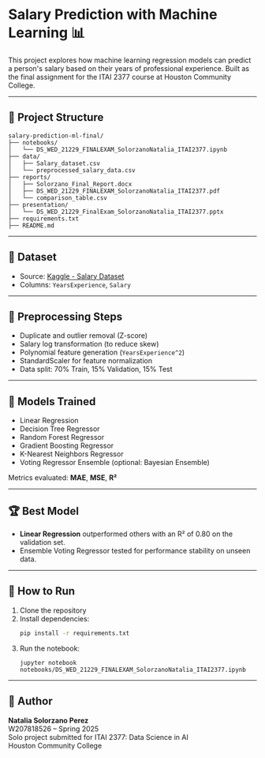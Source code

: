 # Salary Prediction with Machine Learning 📊

This project explores how machine learning regression models can predict a person's salary based on their years of professional experience. Built as the final assignment for the ITAI 2377 course at Houston Community College.

---

## 📁 Project Structure

```
salary-prediction-ml-final/
├── notebooks/
│   └── DS_WED_21229_FINALEXAM_SolorzanoNatalia_ITAI2377.ipynb
├── data/
│   ├── Salary_dataset.csv
│   └── preprocessed_salary_data.csv
├── reports/
│   ├── Solorzano_Final_Report.docx
│   ├── DS_WED_21229_FINALEXAM_SolorzanoNatalia_ITAI2377.pdf
│   └── comparison_table.csv
├── presentation/
│   └── DS_WED_21229_FinalExam_SolorzanoNatalia_ITAI2377.pptx
├── requirements.txt
├── README.md
```

---

## 🧪 Dataset

- Source: [Kaggle - Salary Dataset](https://www.kaggle.com/datasets/abhishek14398/salary-dataset-simple-linear-regression)
- Columns: `YearsExperience`, `Salary`

---

## 🔧 Preprocessing Steps

- Duplicate and outlier removal (Z-score)
- Salary log transformation (to reduce skew)
- Polynomial feature generation (`YearsExperience^2`)
- StandardScaler for feature normalization
- Data split: 70% Train, 15% Validation, 15% Test

---

## 🤖 Models Trained

- Linear Regression
- Decision Tree Regressor
- Random Forest Regressor
- Gradient Boosting Regressor
- K-Nearest Neighbors Regressor
- Voting Regressor Ensemble (optional: Bayesian Ensemble)

Metrics evaluated: **MAE**, **MSE**, **R²**

---

## 🏆 Best Model

- **Linear Regression** outperformed others with an R² of 0.80 on the validation set.
- Ensemble Voting Regressor tested for performance stability on unseen data.

---

## 🚀 How to Run

1. Clone the repository  
2. Install dependencies:
    ```bash
    pip install -r requirements.txt
    ```
3. Run the notebook:
    ```
    jupyter notebook notebooks/DS_WED_21229_FINALEXAM_SolorzanoNatalia_ITAI2377.ipynb
    ```

---

## 📎 Author

**Natalia Solorzano Perez**  
W207818526 – Spring 2025  
Solo project submitted for ITAI 2377: Data Science in AI  
Houston Community College